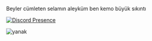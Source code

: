 <p>Beyler cümleten selamın aleyküm ben kemo büyük sıkıntı 
</body>

[![Discord Presence](https://lanyard.cnrad.dev/api/983770620787572777)](https://discord.com/users/983770620787572777)

![yanak](https://user-images.githubusercontent.com/111445987/185445613-bd761498-4e47-4faa-bed9-f1e6a37214d9.JPG)


